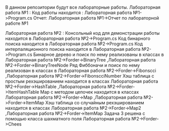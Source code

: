 В данном репозитории будут все лабораторные работы.
  Лабораторная работа №1 : 
      Код работы находится : Лабораторная работа №1->Program.cs
      Отчет: Лабораторная работа №1->Отчет по лабораторной работе №1
      
      
      
      
      
      
      
      
  Лабораторная работа №2 : 
      Консольный код для демонстрации работы находится в Лабораторная работа №2->Program.cs
      Код бинарного поиска находится в Лабораторная работа №2->Program.cs
      Код интерпаляционного поиска находится в Лабораторная работа №2->Program.cs
      Бинарное дерево и поиск по нему реализованы в классах в Лабораторная работа №2->Forder->BinaryTree ,Лабораторная работа №2->Forder->BinaryTreeNode
      Ряд Фиббоначи и поиск по нему реализован в классах в Лабораторная работа №2->Forder->Fibonscci ,Лабораторная работа №2->Forder->FibonscciNumber
      Хэш таблица с простым рехэшированием находится в классах Лабораторная работа №2->Forder->HashTable ,Лабораторная работа №2->Forder->ItemHashTable
      Map с методом цепочек находится в классах Лабораторная работа №2->Forder->Map ,Лабораторная работа №2->Forder->ItemMap
      Хэш таблица со случайным рехэшированием находится в классах  Лабораторная работа №2->Forder->Map2 ,Лабораторная работа №2->Forder->ItemMap
      Задача 3 решена с помощью класса шахматного поля Лабораторная работа №2->Forder->Chees
